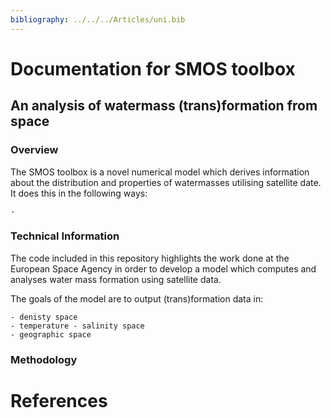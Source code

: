 ```yaml
---
bibliography: ../../../Articles/uni.bib
---
```

# Documentation for SMOS toolbox
## An analysis of watermass (trans)formation from space
### Overview
The SMOS toolbox is a novel numerical model which derives information about the distribution and properties of watermasses utilising satellite date.
It does this in the following ways:

	-


### Technical Information
The code included in this repository highlights the work done at the European Space Agency in order to develop a model which computes and analyses water mass formation using satellite data.

The goals of the model are to output (trans)formation data in:

	- denisty space
	- temperature - salinity space
	- geographic space

### Methodology

# References
